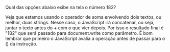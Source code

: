Qual das opções abaixo exibe na tela o número 182?

<meta charset="UTF-8">
<script>
    document.write("18" + "2");
</script>

Veja que estamos usando o operador de soma envolvendo dois textos, ou melhor, duas strings. Nesse caso, o JavaScript irá concatenar, ou seja, juntar o texto antes do + com o que vier depois. Por isso o resultado final é "182" que será passado para document.write como parâmetro. É bom lembrar que primeiro o JavaScript avalia a operação antes de passar para o () da instrução.